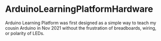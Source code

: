 # ArduinoLearningPlatformHardware
Arduino Learning Platform was first designed as a simple way to teach my cousin Arduino in Nov 2021 without the frustration of breadboards, wiring, or polarity of LEDs. 
